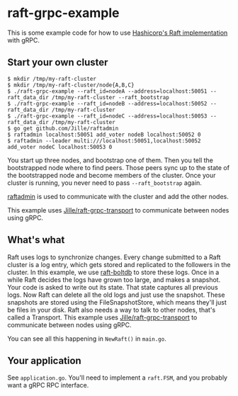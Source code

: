 # raft-grpc-example

This is some example code for how to use [Hashicorp's Raft implementation](https://github.com/hashicorp/raft) with gRPC.

## Start your own cluster

```shell
$ mkdir /tmp/my-raft-cluster
$ mkdir /tmp/my-raft-cluster/node{A,B,C}
$ ./raft-grpc-example --raft_id=nodeA --address=localhost:50051 --raft_data_dir /tmp/my-raft-cluster --raft_bootstrap
$ ./raft-grpc-example --raft_id=nodeB --address=localhost:50052 --raft_data_dir /tmp/my-raft-cluster
$ ./raft-grpc-example --raft_id=nodeC --address=localhost:50053 --raft_data_dir /tmp/my-raft-cluster
$ go get github.com/Jille/raftadmin
$ raftadmin localhost:50051 add_voter nodeB localhost:50052 0
$ raftadmin --leader multi:///localhost:50051,localhost:50052 add_voter nodeC localhost:50053 0
```

You start up three nodes, and bootstrap one of them. Then you tell the bootstrapped node where to find peers. Those peers sync up to the state of the bootstrapped node and become members of the cluster. Once your cluster is running, you never need to pass `--raft_bootstrap` again.

[raftadmin](https://github.com/Jille/raftadmin) is used to communicate with the cluster and add the other nodes.

This example uses [Jille/raft-grpc-transport](https://github.com/Jille/raft-grpc-transport) to communicate between nodes using gRPC.

## What's what

Raft uses logs to synchronize changes. Every change submitted to a Raft cluster is a log entry, which gets stored and replicated to the followers in the cluster. In this example, we use [raft-boltdb](https://github.com/hashicorp/raft-boltdb) to store these logs.
Once in a while Raft decides the logs have grown too large, and makes a snapshot. Your code is asked to write out its state. That state captures all previous logs. Now Raft can delete all the old logs and just use the snapshot. These snapshots are stored using the FileSnapshotStore, which means they'll just be files in your disk.
Raft also needs a way to talk to other nodes, that's called a Transport. This example uses [Jille/raft-grpc-transport](https://github.com/Jille/raft-grpc-transport) to communicate between nodes using gRPC.

You can see all this happening in `NewRaft()` in `main.go`.

## Your application

See `application.go`. You'll need to implement a `raft.FSM`, and you probably want a gRPC RPC interface.
